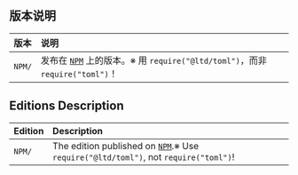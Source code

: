 ﻿
## 版本说明

| 版本    | 说明                                                                                           |
|:--------|:-----------------------------------------------------------------------------------------------|
| `NPM/`  | 发布在 [`NPM`][NPM-zhs] 上的版本。※ 用 `require("@ltd/toml")`，而非 `require("toml")`！       |

[NPM-zhs]: https://www.npmjs.com/package/@ltd/toml "Node 包管理器"

## Editions Description

| Edition | Description                                                                                    |
|:--------|:-----------------------------------------------------------------------------------------------|
| `NPM/`  | The edition published on [`NPM`][NPM-en].※ Use `require("@ltd/toml")`, not `require("toml")`! |

[NPM-en]: https://www.npmjs.com/package/@ltd/toml "Node Package Manager"
